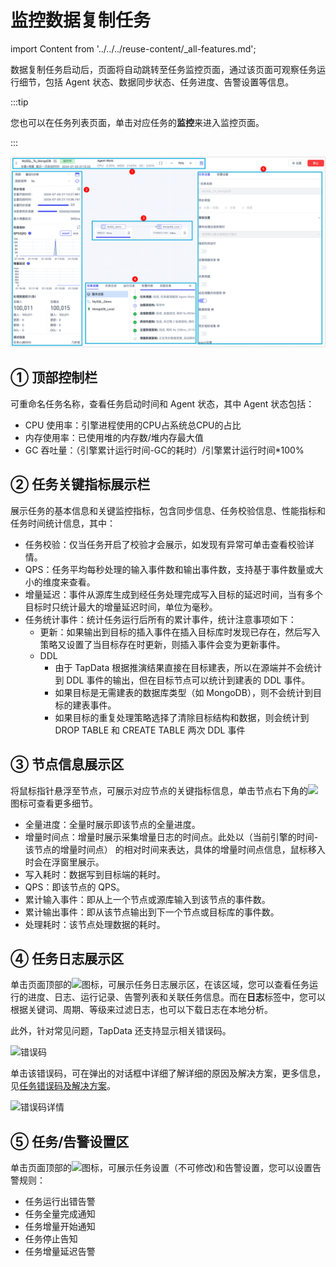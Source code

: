 # 监控数据复制任务
import Content from '../../../reuse-content/_all-features.md';

<Content />

数据复制任务启动后，页面将自动跳转至任务监控页面，通过该页面可观察任务运行细节，包括 Agent 状态、数据同步状态、任务进度、告警设置等信息。

:::tip

您也可以在任务列表页面，单击对应任务的**监控**来进入监控页面。

:::

![](../../../images/monitor_copy_task_overview_cn.png)



## ① 顶部控制栏

可重命名任务名称，查看任务启动时间和 Agent 状态，其中 Agent 状态包括：

* CPU 使用率：引擎进程使用的CPU占系统总CPU的占比
* 内存使用率：已使用堆的内存数/堆内存最大值
* GC 吞吐量：（引擎累计运行时间-GC的耗时）/引擎累计运行时间*100%



## ② 任务关键指标展示栏

展示任务的基本信息和关键监控指标，包含同步信息、任务校验信息、性能指标和任务时间统计信息，其中：

* 任务校验：仅当任务开启了校验才会展示，如发现有异常可单击查看校验详情。
* QPS：任务平均每秒处理的输入事件数和输出事件数，支持基于事件数量或大小的维度来查看。
* 增量延迟：事件从源库生成到经任务处理完成写入目标的延迟时间，当有多个目标时只统计最大的增量延迟时间，单位为毫秒。
* 任务统计事件：统计任务运行后所有的累计事件，统计注意事项如下：
  * 更新：如果输出到目标的插入事件在插入目标库时发现已存在，然后写入策略又设置了当目标存在时更新，则插入事件会变为更新事件。
  * DDL
    * 由于 TapData 根据推演结果直接在目标建表，所以在源端并不会统计到 DDL 事件的输出，但在目标节点可以统计到建表的 DDL 事件。
    * 如果目标是无需建表的数据库类型（如 MongoDB），则不会统计到目标的建表事件。
    - 如果目标的重复处理策略选择了清除目标结构和数据，则会统计到 DROP TABLE 和 CREATE TABLE 两次 DDL 事件



## ③ 节点信息展示区

将鼠标指针悬浮至节点，可展示对应节点的关键指标信息，单击节点右下角的![](../../../images/node_more_icon.png)图标可查看更多细节。

- 全量进度：全量时展示即该节点的全量进度。
- 增量时间点：增量时展示采集增量日志的时间点。此处以（当前引擎的时间-该节点的增量时间点） 的相对时间来表达，具体的增量时间点信息，鼠标移入时会在浮窗里展示。
- 写入耗时：数据写到目标端的耗时。
- QPS：即该节点的 QPS。
- 累计输入事件：即从上一个节点或源库输入到该节点的事件数。
- 累计输出事件：即从该节点输出到下一个节点或目标库的事件数。
- 处理耗时：该节点处理数据的耗时。



## ④ <span id="error-code">任务日志展示区</span>

单击页面顶部的![](../../../images/view_log_icon.png)图标，可展示任务日志展示区，在该区域，您可以查看任务运行的进度、日志、运行记录、告警列表和关联任务信息。而在**日志**标签中，您可以根据关键词、周期、等级来过滤日志，也可以下载日志在本地分析。

此外，针对常见问题，TapData 还支持显示相关错误码。

![错误码](../../../images/error_log_code.png)

单击该错误码，可在弹出的对话框中详细了解详细的原因及解决方案，更多信息，见[任务错误码及解决方案](../../../troubleshooting/error-code.md)。

![错误码详情](../../../images/error_code_pdk10003.png)





## ⑤ 任务/告警设置区

单击页面顶部的![](../../../images/task_setting_icon.png)图标，可展示任务设置（不可修改)和告警设置，您可以设置告警规则：

* 任务运行出错告警
* 任务全量完成通知
* 任务增量开始通知
* 任务停止告知
* 任务增量延迟告警

